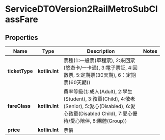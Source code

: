 
# ServiceDTOVersion2RailMetroSubClassFare

## Properties
Name | Type | Description | Notes
------------ | ------------- | ------------- | -------------
**ticketType** | **kotlin.Int** | 票種(1:一般票(單程票), 2:來回票(悠遊卡/一卡通), 3:電子票証, 4:回數票, 5:定期票(30天期), 6：定期票(60天期)) | 
**fareClass** | **kotlin.Int** | 費率等級(1:成人(Adult), 2:學生(Student), 3:孩童(Child), 4:敬老(Senior), 5:愛心(Disabled), 6:愛心孩童(Disabled Child), 7:愛心優待/愛心陪伴, 8:團體(Group)) | 
**price** | **kotlin.Int** | 票價 | 



